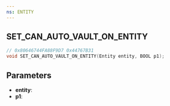 ```yaml
---
ns: ENTITY
---
```

## SET_CAN_AUTO_VAULT_ON_ENTITY

```c
// 0x80646744FA88F9D7 0x44767B31
void SET_CAN_AUTO_VAULT_ON_ENTITY(Entity entity, BOOL p1);
```

## Parameters
* **entity**:
* **p1**:
